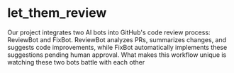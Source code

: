 # let_them_review
Our project integrates two AI bots into GitHub's code review process: ReviewBot and FixBot. ReviewBot analyzes PRs, summarizes changes, and suggests code improvements, while FixBot automatically implements these suggestions pending human approval. What makes this workflow unique is watching these two bots battle with each other
